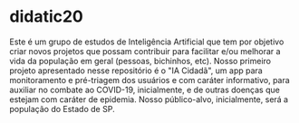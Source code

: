 # didatic20
Este é um grupo de estudos de Inteligência Artificial que tem por objetivo criar novos projetos que possam contribuir para facilitar e/ou melhorar a vida da população em geral (pessoas, bichinhos, etc).
Nosso primeiro projeto apresentado nesse repositório é o "IA Cidadã", um app para monitoramento e pré-triagem dos usuários e com caráter informativo, para auxiliar no combate ao COVID-19, inicialmente, e de outras doenças que estejam com caráter de epidemia. Nosso público-alvo, inicialmente, será a população do Estado de SP.
